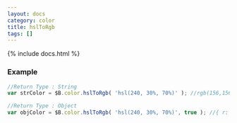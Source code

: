 ```yaml
---
layout: docs
category: color
title: hslToRgb
tags: []
---
```


{% include docs.html %}

### Example
```js
//Return Type : String
var strColor = $B.color.hslToRgb( 'hsl(240, 30%, 70%)' ); //rgb(156,156,201)

//Return Type : Object
var objColor = $B.color.hslToRgb( 'hsl(240, 30%, 70%)', true ); //{ r: 156, g: 156, b: 201, a: 1 }
```